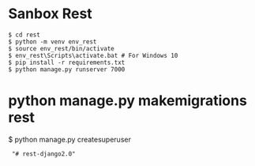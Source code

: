 #	Sanbox Rest
    $ cd rest
    $ python -m venv env_rest
	$ source env_rest/bin/activate 
	$ env_rest\Scripts\activate.bat # For Windows 10 
	$ pip install -r requirements.txt 
	$ python manage.py runserver 7000
	
	
 # python manage.py makemigrations rest
 $ python manage.py createsuperuser

	 	
	 "# rest-django2.0" 
